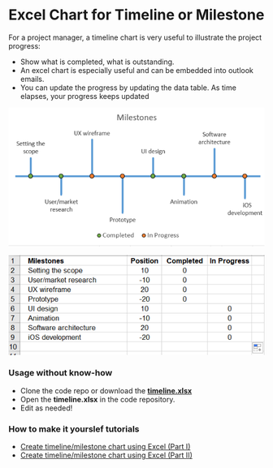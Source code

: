 # Excel Chart for Timeline or Milestone 

For a project manager, a timeline chart is very useful to illustrate the project progress: 
- Show what is completed, what is outstanding.
- An excel chart is especially useful and can be embedded into outlook emails. 
- You can update the progress by updating the data table. As time elapses, your progress keeps updated

![](https://github.com/DavidKou/ExcelForPM/blob/main/images/c29.png)

![](https://github.com/DavidKou/ExcelForPM/blob/main/images/d5.png)

### Usage without know-how

- Clone the code repo or download the [**timeline.xlsx**](https://github.com/DavidKou/ExcelForPM/blob/main/excel/Timeline.xlsx)
- Open the **timeline.xlsx** in the code repository. 
- Edit as needed! 

### How to make it yourslef tutorials
- [Create timeline/milestone chart using Excel (Part I)](https://github.com/DavidKou/ExcelForPM/blob/main/timeline-chart-I.md)
- [Create timeline/milestone chart using Excel (Part II)](https://github.com/DavidKou/ExcelForPM/blob/main/timeline-chart-II.md)

